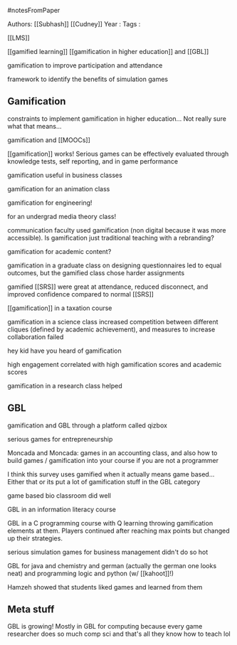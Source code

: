 #notesFromPaper

Authors: [[Subhash]] [[Cudney]]
Year   :
Tags   :

[[LMS]]

[[gamified learning]] [[gamification in higher education]] and [[GBL]]

gamification to improve participation and attendance

framework to identify the benefits of simulation games

## Gamification

constraints to implement gamification in higher education... Not really sure what that means...

gamification and [[MOOCs]]

[[gamification]] works! Serious games can be effectively evaluated through knowledge tests, self reporting, and in game performance

gamification useful in business classes

gamification for an animation class

gamification for engineering!

for an undergrad media theory class!

communication faculty used gamification (non digital because it was more accessible). Is gamification just traditional teaching with a rebranding?

gamification for academic content?

gamification in a graduate class on designing questionnaires led to equal outcomes, but the gamified class chose harder assignments

gamified [[SRS]] were great at attendance, reduced disconnect, and improved confidence compared to normal [[SRS]]

[[gamification]] in a taxation course

gamification in a science class increased competition between different cliques (defined by academic achievement), and measures to increase collaboration failed

hey kid have you heard of gamification

high engagement correlated with high gamification scores and academic scores

gamification in a research class helped

## GBL

gamification and GBL through a platform called qizbox

serious games for entrepreneurship 

Moncada and Moncada: games in an accounting class, and also how to build games / gamification into your course if you are not a programmer

I think this survey uses gamified when it actually means game based... Either that or its put a lot of gamification stuff in the GBL category

game based bio classroom did well

GBL in an information literacy course

GBL in a C programming course with Q learning throwing gamification elements at them. Players continued after reaching max points but changed up their strategies.

serious simulation games for business management didn't do so hot

GBL for java and chemistry and german (actually the german one looks neat) and programming logic and python (w/ [[kahoot]]!)

Hamzeh showed that students liked games and learned from them

## Meta stuff

GBL is growing! Mostly in GBL for computing because every game researcher does so much comp sci and that's all they know how to teach lol
